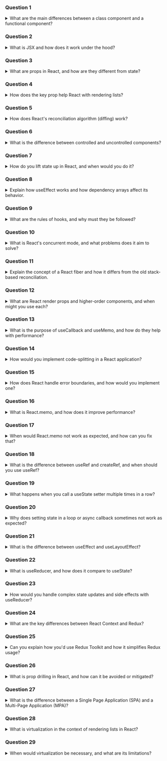 ### Question 1

<details>
<summary>What are the main differences between a class component and a functional component?</summary>

Class components were the original way to create components in React, allowing access to features like state and lifecycle methods through this. Functional components were initially stateless and used only for rendering UI. However, with the introduction of hooks in React 16.8, functional components gained the ability to manage state (useState), side effects (useEffect), and more.

Functional components are now preferred because they are simpler, more concise, and easier to test and reuse. Unlike class components, they don't require binding this, and they make it easier to separate concerns using custom hooks.

</details>

### Question 2

<details>
<summary>What is JSX and how does it work under the hood?</summary>

JSX stands for JavaScript XML. It allows developers to write HTML-like syntax directly within JavaScript, making the structure of components more readable and expressive. Under the hood, JSX is not valid JavaScript—it is transpiled by tools like Babel into React.createElement() calls.

</details>

### Question 3

<details>
<summary>What are props in React, and how are they different from state?</summary>

Props (short for “properties”) are read-only data passed from a parent component to a child component. They are used to configure or customize a component and flow unidirectionally from top to bottom. Props are immutable within the receiving component — they cannot be changed by the child.

State, on the other hand, is mutable data that is local to a component and can be updated using hooks like useState (in functional components) or this.setState (in class components). While props are used for external configuration, state is used to track internal, dynamic data that can change over time — like form inputs, toggles, or fetched data.

Changing either props (from above) or state (internally) causes a re-render of the component.

</details>

### Question 4

<details>
<summary>How does the key prop help React with rendering lists?</summary>

The key prop is a special attribute used when rendering lists of elements in React. It helps React identify which items have changed, been added, or removed between renders. By assigning a unique and stable key to each list item (such as an ID), React can efficiently reconcile the virtual DOM and update only the necessary elements, rather than re-rendering the entire list.

Without unique keys, React may re-use or re-order DOM elements incorrectly, leading to rendering bugs or performance issues.

</details>

### Question 5

<details>
<summary>How does React's reconciliation algorithm (diffing) work?</summary>

React's reconciliation algorithm, also known as the diffing algorithm, is how React efficiently updates the DOM when the state of a component changes. Instead of re-rendering the entire DOM, React creates a Virtual DOM — a lightweight copy of the real DOM — and uses it to determine the minimum number of changes required.

Here’s how it works:

1. When state or props change, React re-renders the component to produce a new Virtual DOM tree.
2. It then compares the new Virtual DOM tree with the previous version using a diffing algorithm.
3. Based on this comparison, it generates a set of “patches”, or changes, and applies them to the real DOM in the most efficient way possible.

React makes a few key assumptions to make this process fast:

- Element type changes (e.g., <div> to <span>) are treated as a complete replacement.
- Keys are critical in list diffing — React uses them to track items and determine which items moved, were removed, or added.
- It compares elements at the same level in the tree, not across different branches.

By optimizing this process, React minimizes expensive DOM operations and ensures high performance even with frequent UI updates.

</details>

### Question 6

<details>
<summary>What is the difference between controlled and uncontrolled components?</summary>

In React, a controlled component is one where the component’s state is managed by React. This means that the form element’s value is controlled by the parent component via props and updated via React state (typically using useState or this.setState in class components). For example, input elements are controlled by passing a value prop and updating it on user input, ensuring React is always in sync with the form data.

Uncontrolled components, on the other hand, manage their own state internally through the DOM. Instead of passing a value prop, an uncontrolled input uses defaultValue for initialization and accesses the current value through a ref. This makes uncontrolled components more similar to traditional HTML form elements.

</details>

### Question 7

<details>
<summary>How do you lift state up in React, and when would you do it?</summary>

</details>

### Question 8

<details>
<summary>Explain how useEffect works and how dependency arrays affect its behavior.</summary>

</details>

### Question 9

<details>
<summary>What are the rules of hooks, and why must they be followed?</summary>

</details>

### Question 10

<details>
<summary>What is React's concurrent mode, and what problems does it aim to solve?</summary>

</details>

### Question 11

<details>
<summary>Explain the concept of a React fiber and how it differs from the old stack-based reconciliation.</summary>

</details>

### Question 12

<details>
<summary>What are React render props and higher-order components, and when might you use each?</summary>

</details>

### Question 13

<details>
<summary>What is the purpose of useCallback and useMemo, and how do they help with performance?</summary>

</details>

### Question 14

<details>
<summary>How would you implement code-splitting in a React application?</summary>

</details>

### Question 15

<details>
<summary>How does React handle error boundaries, and how would you implement one?</summary>

</details>

### Question 16

<details>
<summary>What is React.memo, and how does it improve performance?</summary>

</details>

### Question 17

<details>
<summary>When would React.memo not work as expected, and how can you fix that?</summary>

</details>

### Question 18

<details>
<summary>What is the difference between useRef and createRef, and when should you use useRef?</summary>

</details>

### Question 19

<details>
<summary>What happens when you call a useState setter multiple times in a row?</summary>

</details>

### Question 20

<details>
<summary>Why does setting state in a loop or async callback sometimes not work as expected?</summary>

</details>

### Question 21

<details>
<summary>What is the difference between useEffect and useLayoutEffect?</summary>

</details>

### Question 22

<details>
<summary>What is useReducer, and how does it compare to useState?</summary>

</details>

### Question 23

<details>
<summary>How would you handle complex state updates and side effects with useReducer?</summary>

</details>

### Question 24

<details>
<summary>What are the key differences between React Context and Redux?</summary>

</details>

### Question 25

<details>
<summary>Can you explain how you'd use Redux Toolkit and how it simplifies Redux usage?</summary>

</details>

### Question 26

<details>
<summary>What is prop drilling in React, and how can it be avoided or mitigated?</summary>

</details>

### Question 27

<details>
<summary>What is the difference between a Single Page Application (SPA) and a Multi-Page Application (MPA)?</summary>

</details>

### Question 28

<details>
<summary>What is virtualization in the context of rendering lists in React?</summary>

</details>

### Question 29

<details>
<summary>When would virtualization be necessary, and what are its limitations?</summary>

</details>

